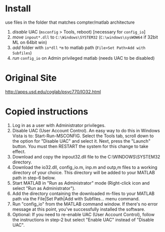 # Install
use files in the folder that matches compter/matlab architecture
 1. *disable* UAC (`msconfig` > Tools, reboot) [necessary for `config_io`]
 1. *move* `inpout*.dll`  to `C:\Windows\SYSTEM32` (`C:\windows\sysWOW64` if 32bit ML on 64bit win)
 1. *add* folder with `io*dll` `*m`  to matlab path (`File>Set Path>Add with Subfiles`)
 1. *run* `config_io` on Admin privileged matlab (needs UAC to be disabled)

# Original Site
http://apps.usd.edu/coglab/psyc770/IO32.html

# Copied instructions 
1.    Log in as a user with Administrator privileges.
2.    Disable UAC (User Account Control).  An easy way to do this in Windows Vista is to: Start-Run-MSCONFIG. Select the Tools tab, scroll down to the option for "Disable UAC" and select it. Next, press the "Launch" button. You must then RESTART the system for this change to take effect.
3.    Download and copy the inpout32.dll file to the C:\WINDOWS\SYSTEM32 directory.
4.    Download the io32.dll, config_io.m, inp.m and outp,m files to a working directory of your choice. This directory will be added to your MATLAB path in step-6 below.
5.    Start MATLAB in "Run as Administrator" mode (Right-click icon and select "Run as Administrator").
6.    Add the directory containing the downloaded m-files to your MATLAB path via the File|Set Path|Add with Subfiles... menu command.
7.    Run "config_io" from the MATLAB command window.  If there's no error message at this point, you've successfully installed the software.
8.    Optional: If you need to re-enable UAC (User Account Control), follow the instructions in step-2 but select "Enable UAC" instead of "Disable UAC".
